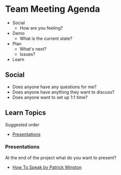 # Team Meeting Agenda

- Social
    - How are you feeling?
- Demo
    - What is the current state?
- Plan
    - What's next?
    - Issues?
- Learn


## Social

- Does anyone have any questions for me?
- Does anyone have anything they want to discuss?
- Does anyone want to set up 1:1 time?


## Learn Topics

Suggested order

- [Presentations](#presentations)

### Presentations

At the end of the project what do you want to present?

- [How To Speak by Patrick Winston](https://www.youtube.com/watch?v=Unzc731iCUY)

